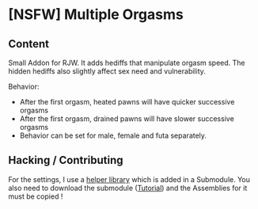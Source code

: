 # [NSFW] Multiple Orgasms

## Content

Small Addon for RJW. 
It adds hediffs that manipulate orgasm speed. 
The hidden hediffs also slightly affect sex need and vulnerability. 

Behavior: 

- After the first orgasm, heated pawns will have quicker successive orgasms 
- After the first orgasm, drained pawns will have slower successive orgasms
- Behavior can be set for male, female and futa separately.

## Hacking / Contributing

For the settings, I use a [helper library](https://github.com/Canonov/SettingsHelper/tree/master) which is added in a Submodule. 
You also need to download the submodule ([Tutorial](https://git-scm.com/book/en/v2/Git-Tools-Submodules)) and the Assemblies for it must be copied !